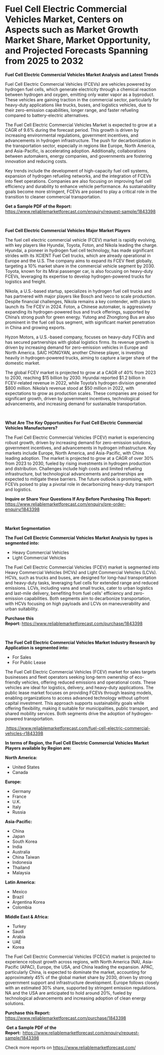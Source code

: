 <p><h1>Fuel Cell Electric Commercial Vehicles Market, Centers on Aspects such as Market Growth Market Share, Market Opportunity, and Projected Forecasts Spanning from 2025 to 2032</h1></p><p><strong>Fuel Cell Electric Commercial Vehicles Market Analysis and Latest Trends</strong></p>
<p><p>Fuel Cell Electric Commercial Vehicles (FCEVs) are vehicles powered by hydrogen fuel cells, which generate electricity through a chemical reaction between hydrogen and oxygen, emitting only water vapor as a byproduct. These vehicles are gaining traction in the commercial sector, particularly for heavy-duty applications like trucks, buses, and logistics vehicles, due to their zero-emission capabilities, longer range, and faster refueling compared to battery-electric alternatives.</p><p>The Fuel Cell Electric Commercial Vehicles Market is expected to grow at a CAGR of 9.6% during the forecast period. This growth is driven by increasing environmental regulations, government incentives, and advancements in hydrogen infrastructure. The push for decarbonization in the transportation sector, especially in regions like Europe, North America, and Asia-Pacific, is accelerating adoption. Additionally, collaborations between automakers, energy companies, and governments are fostering innovation and reducing costs.</p><p>Key trends include the development of high-capacity fuel cell systems, expansion of hydrogen refueling networks, and the integration of FCEVs into fleet operations. Companies are also focusing on improving fuel cell efficiency and durability to enhance vehicle performance. As sustainability goals become more stringent, FCEVs are poised to play a critical role in the transition to cleaner commercial transportation.</p></p>
<p><strong>Get a Sample PDF of the Report:&nbsp;</strong> <a href="https://www.reliablemarketforecast.com/enquiry/request-sample/1843398?utm_campaign=1888&utm_medium=2&utm_source=Github&utm_content=ia&utm_term=24012025&utm_id=fuel-cell-electric-commercial-vehicles">https://www.reliablemarketforecast.com/enquiry/request-sample/1843398</a></p>
<p>&nbsp;</p>
<p><strong>Fuel Cell Electric Commercial Vehicles Major Market Players</strong></p>
<p><p>The fuel cell electric commercial vehicle (FCEV) market is rapidly evolving, with key players like Hyundai, Toyota, Foton, and Nikola leading the charge. Hyundai, a pioneer in hydrogen fuel cell technology, has made significant strides with its XCIENT Fuel Cell trucks, which are already operational in Europe and the U.S. The company aims to expand its FCEV fleet globally, targeting a 10% market share in the commercial vehicle segment by 2030. Toyota, known for its Mirai passenger car, is also focusing on heavy-duty FCEVs, leveraging its expertise to develop hydrogen-powered trucks for logistics and freight.</p><p>Nikola, a U.S.-based startup, specializes in hydrogen fuel cell trucks and has partnered with major players like Bosch and Iveco to scale production. Despite financial challenges, Nikola remains a key contender, with plans to launch its Tre FCEV in 2024. Foton, a Chinese automaker, is aggressively expanding its hydrogen-powered bus and truck offerings, supported by China’s strong push for green energy. Yutong and Zhongtong Bus are also prominent in the fuel cell bus segment, with significant market penetration in China and growing exports.</p><p>Hyzon Motors, a U.S.-based company, focuses on heavy-duty FCEVs and has secured partnerships with global logistics firms. Its revenue growth is driven by increasing demand for zero-emission vehicles in Europe and North America. SAIC HONGYAN, another Chinese player, is investing heavily in hydrogen-powered trucks, aiming to capture a larger share of the domestic market.</p><p>The global FCEV market is projected to grow at a CAGR of 40% from 2023 to 2030, reaching $15 billion by 2030. Hyundai reported $1.2 billion in FCEV-related revenue in 2022, while Toyota’s hydrogen division generated $800 million. Nikola’s revenue stood at $50 million in 2022, with expectations to grow as production scales. These companies are poised for significant growth, driven by government incentives, technological advancements, and increasing demand for sustainable transportation.</p></p>
<p>&nbsp;</p>
<p><strong>What Are The Key Opportunities For Fuel Cell Electric Commercial Vehicles Manufacturers?</strong></p>
<p><p>The Fuel Cell Electric Commercial Vehicles (FCEV) market is experiencing robust growth, driven by increasing demand for zero-emission solutions, government incentives, and advancements in hydrogen infrastructure. Key markets include Europe, North America, and Asia-Pacific, with China leading adoption. The market is projected to grow at a CAGR of over 30% from 2023 to 2030, fueled by rising investments in hydrogen production and distribution. Challenges include high costs and limited refueling infrastructure, but technological advancements and partnerships are expected to mitigate these barriers. The future outlook is promising, with FCEVs poised to play a pivotal role in decarbonizing heavy-duty transport and logistics.</p></p>
<p><strong>Inquire or Share Your Questions If Any Before Purchasing This Report:</strong> <a href="https://www.reliablemarketforecast.com/enquiry/pre-order-enquiry/1843398?utm_campaign=1888&utm_medium=2&utm_source=Github&utm_content=ia&utm_term=24012025&utm_id=fuel-cell-electric-commercial-vehicles">https://www.reliablemarketforecast.com/enquiry/pre-order-enquiry/1843398</a></p>
<p>&nbsp;</p>
<p><strong>Market Segmentation</strong></p>
<p><strong>The Fuel Cell Electric Commercial Vehicles Market Analysis by types is segmented into:</strong></p>
<p><ul><li>Heavy Commercial Vehicles</li><li>Light Commercial Vehicles</li></ul></p>
<p><p>The Fuel Cell Electric Commercial Vehicles (FCEV) market is segmented into Heavy Commercial Vehicles (HCVs) and Light Commercial Vehicles (LCVs). HCVs, such as trucks and buses, are designed for long-haul transportation and heavy-duty tasks, leveraging fuel cells for extended range and reduced emissions. LCVs, including vans and small trucks, cater to urban logistics and last-mile delivery, benefiting from fuel cells' efficiency and zero-emission capabilities. Both segments aim to decarbonize transportation, with HCVs focusing on high payloads and LCVs on maneuverability and urban suitability.</p></p>
<p><strong>Purchase this Report:&nbsp;</strong><a href="https://www.reliablemarketforecast.com/purchase/1843398?utm_campaign=1888&utm_medium=2&utm_source=Github&utm_content=ia&utm_term=24012025&utm_id=fuel-cell-electric-commercial-vehicles">https://www.reliablemarketforecast.com/purchase/1843398</a></p>
<p>&nbsp;</p>
<p><strong>The Fuel Cell Electric Commercial Vehicles Market Industry Research by Application is segmented into:</strong></p>
<p><ul><li>For Sales</li><li>For Public Lease</li></ul></p>
<p><p>The Fuel Cell Electric Commercial Vehicles (FCEV) market for sales targets businesses and fleet operators seeking long-term ownership of eco-friendly vehicles, offering reduced emissions and operational costs. These vehicles are ideal for logistics, delivery, and heavy-duty applications. The public lease market focuses on providing FCEVs through leasing models, enabling organizations to access advanced technology without upfront capital investment. This approach supports sustainability goals while offering flexibility, making it suitable for municipalities, public transport, and shared mobility services. Both segments drive the adoption of hydrogen-powered transportation.</p></p>
<p><a href="https://www.reliablemarketforecast.com/fuel-cell-electric-commercial-vehicles-r1843398?utm_campaign=1888&utm_medium=2&utm_source=Github&utm_content=ia&utm_term=24012025&utm_id=fuel-cell-electric-commercial-vehicles">&nbsp;https://www.reliablemarketforecast.com/fuel-cell-electric-commercial-vehicles-r1843398</a></p>
<p><strong>In terms of Region, the Fuel Cell Electric Commercial Vehicles Market Players available by Region are:</strong></p>
<p>
    <p> <strong> North America: </strong>
        <ul>
            <li>United States</li>
            <li>Canada</li>
        </ul>
        </p> 
    <p> <strong> Europe: </strong>
        <ul>
            <li>Germany</li>
            <li>France</li>
            <li>U.K.</li>
            <li>Italy</li>
            <li>Russia</li>
        </ul>
        </p> 
    <p> <strong> Asia-Pacific: </strong>
        <ul>
            <li>China</li>
            <li>Japan</li>
            <li>South Korea</li>
            <li>India</li>
            <li>Australia</li>
            <li>China Taiwan</li>
            <li>Indonesia</li>
            <li>Thailand</li>
            <li>Malaysia</li>
        </ul>
        </p> 
    <p> <strong> Latin America: </strong>
        <ul>
            <li>Mexico</li>
            <li>Brazil</li>
            <li>Argentina Korea</li>
            <li>Colombia</li>
        </ul>
        </p> 
    <p> <strong> Middle East & Africa: </strong>
        <ul>
            <li>Turkey</li>
            <li>Saudi</li>
            <li>Arabia</li>
            <li>UAE</li>
            <li>Korea</li>
        </ul>
    </p>
    </p>
<p><p>The Fuel Cell Electric Commercial Vehicles (FCECV) market is projected to experience robust growth across regions, with North America (NA), Asia-Pacific (APAC), Europe, the USA, and China leading the expansion. APAC, particularly China, is expected to dominate the market, accounting for approximately 45% of the global market share by 2030, driven by strong government support and infrastructure development. Europe follows closely with an estimated 30% share, supported by stringent emission regulations. NA and the USA are anticipated to hold around 20%, fueled by technological advancements and increasing adoption of clean energy solutions.</p></p>
<p><strong>Purchase this Report: </strong><a href="https://www.reliablemarketforecast.com/purchase/1843398?utm_campaign=1888&utm_medium=2&utm_source=Github&utm_content=ia&utm_term=24012025&utm_id=fuel-cell-electric-commercial-vehicles">https://www.reliablemarketforecast.com/purchase/1843398</a></p>
<p>&nbsp;<strong>Get a Sample PDF of the Report:&nbsp;&nbsp;</strong><a href="https://www.reliablemarketforecast.com/enquiry/request-sample/1843398?utm_campaign=1888&utm_medium=2&utm_source=Github&utm_content=ia&utm_term=24012025&utm_id=fuel-cell-electric-commercial-vehicles">https://www.reliablemarketforecast.com/enquiry/request-sample/1843398</a></p>
<p><strong></strong></p>
<p>Check more reports on <a href="https://www.reliablemarketforecast.com/?utm_campaign=1888&utm_medium=2&utm_source=Github&utm_content=ia&utm_term=24012025&utm_id=fuel-cell-electric-commercial-vehicles">https://www.reliablemarketforecast.com/</a></p>